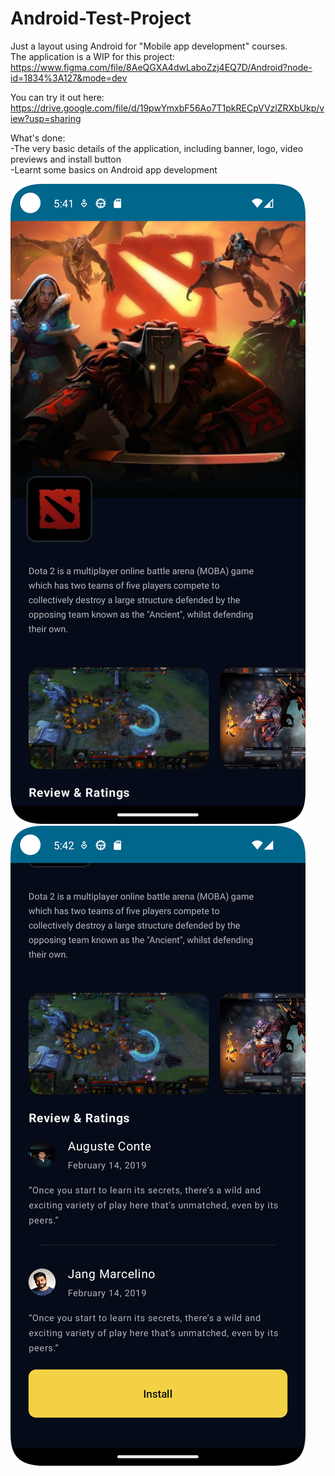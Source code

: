 # Android-Test-Project <br>
Just a layout using Android for "Mobile app development" courses. <br>
The application is a WIP for this project: https://www.figma.com/file/8AeQGXA4dwLaboZzj4EQ7D/Android?node-id=1834%3A127&mode=dev <br>

You can try it out here: <br>
https://drive.google.com/file/d/19pwYmxbF56Ao7T1pkRECpVVzlZRXbUkp/view?usp=sharing <br>

What's done: <br>
-The very basic details of the application, including banner, logo, video previews and install button <br>
-Learnt some basics on Android app development <br>

![image](media/1.png)
![image](media/2.png)